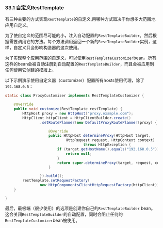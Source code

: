 ### 33.1 自定义RestTemplate

有三种主要的方式实现`RestTemplate`的自定义,用哪种方式取决于你想多大范围地应用自定义。

为了使自定义的范围尽可能的小，注入自动配置的`RestTemplateBuilder`，然后根据需要调用它的方法。每个方法调用返回一个新的`RestTemplateBuilder`实例，这样，自定义只会影响构造器的这次使用。

为了实现整个应用范围的自定义，可以使用`RestTemplateCustomizer`bean。所有这样的bean会被自动注册到自动配置的`RestTemplateBuilder`，而且会被应用到任何使用它创建的模版上。

以下示例演示使用自定义器（customizer）配置所有hosts使用代理，除了`192.168.0.5`：
```java
static class ProxyCustomizer implements RestTemplateCustomizer {

    @Override
    public void customize(RestTemplate restTemplate) {
        HttpHost proxy = new HttpHost("proxy.example.com");
        HttpClient httpClient = HttpClientBuilder.create()
                .setRoutePlanner(new DefaultProxyRoutePlanner(proxy) {

                    @Override
                    public HttpHost determineProxy(HttpHost target,
                            HttpRequest request, HttpContext context)
                                    throws HttpException {
                        if (target.getHostName().equals("192.168.0.5")) {
                            return null;
                        }
                        return super.determineProxy(target, request, context);
                    }

                }).build();
        restTemplate.setRequestFactory(
                new HttpComponentsClientHttpRequestFactory(httpClient));
    }

}
```
最后，最极端（很少使用）的选项是创建你自己的`RestTemplateBuilder` bean。这会关闭`RestTemplateBuilder`的自动配置，同时会阻止任何的`RestTemplateCustomizer`bean被使用。
